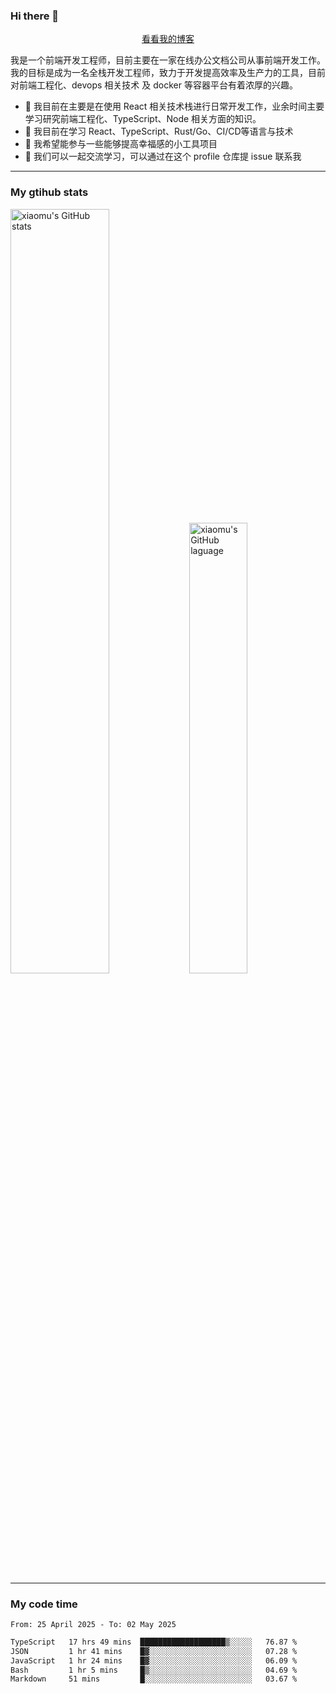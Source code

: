 ### Hi there 👋

<p align="center">
  <a href="https://blog.realjacket.fun">看看我的博客</a>
</p>

我是一个前端开发工程师，目前主要在一家在线办公文档公司从事前端开发工作。我的目标是成为一名全栈开发工程师，致力于开发提高效率及生产力的工具，目前对前端工程化、devops 相关技术 及 docker 等容器平台有着浓厚的兴趣。

- 🔭 我目前在主要是在使用 React 相关技术栈进行日常开发工作，业余时间主要学习研究前端工程化、TypeScript、Node 相关方面的知识。
- 🌱 我目前在学习 React、TypeScript、Rust/Go、CI/CD等语言与技术
- 👯 我希望能参与一些能够提高幸福感的小工具项目
- 💬 我们可以一起交流学习，可以通过在这个 profile 仓库提 issue 联系我

***

### My gtihub stats

<a><img src="https://github-readme-stats-git-masterrstaa-rickstaa.vercel.app/api?username=real-jacket&&show_icons=true" title="xiaomu's GitHub stats" alt="xiaomu's GitHub stats" style="width:56%;"/></a>
<a><img src="https://github-readme-stats-git-masterrstaa-rickstaa.vercel.app/api/top-langs/?username=real-jacket&layout=compact" title="xiaomu's GitHub laguage" alt="xiaomu's GitHub laguage" style="width:43%;"/><a/>

***

### My code time

<!--START_SECTION:waka-->

```txt
From: 25 April 2025 - To: 02 May 2025

TypeScript   17 hrs 49 mins  ███████████████████▒░░░░░   76.87 %
JSON         1 hr 41 mins    █▓░░░░░░░░░░░░░░░░░░░░░░░   07.28 %
JavaScript   1 hr 24 mins    █▓░░░░░░░░░░░░░░░░░░░░░░░   06.09 %
Bash         1 hr 5 mins     █▒░░░░░░░░░░░░░░░░░░░░░░░   04.69 %
Markdown     51 mins         █░░░░░░░░░░░░░░░░░░░░░░░░   03.67 %
```

<!--END_SECTION:waka-->
